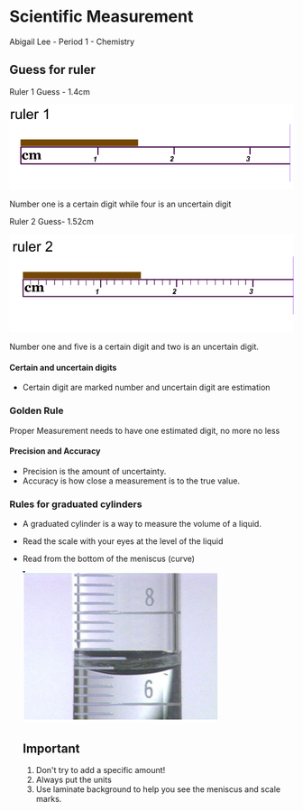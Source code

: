 # Scientific Measurement 

Abigail Lee - Period 1 - Chemistry 

## Guess for ruler

Ruler 1 Guess - 1.4cm 
 
![Ruler1 Image](Images/ruler1.png)

Number one is a certain digit while four is an uncertain digit 


Ruler 2 Guess- 1.52cm 

![Ruler2 Image](Images/ruler2.png)

Number one and five is a certain digit and two is an uncertain digit.

#### Certain and uncertain digits 

* Certain digit are marked number and uncertain digit are estimation 

### Golden Rule 
Proper Measurement needs to have one estimated digit, no more no less

#### Precision and Accuracy 

* Precision is the amount of uncertainty.
* Accuracy is how close a measurement is to the true value. 

### Rules for graduated cylinders

 * A graduated cylinder is a way to measure the volume of a liquid. 
    

* Read the scale with your eyes at the level of the liquid 
* Read from the bottom of the meniscus (curve)

    ![Graduated Cylinder](Images/graduated%20cylinder.png)

    ## Important 
    1. Don't try to add a specific amount!
    2. Always put the units
    3. Use laminate background to help you see the meniscus and scale marks. 


